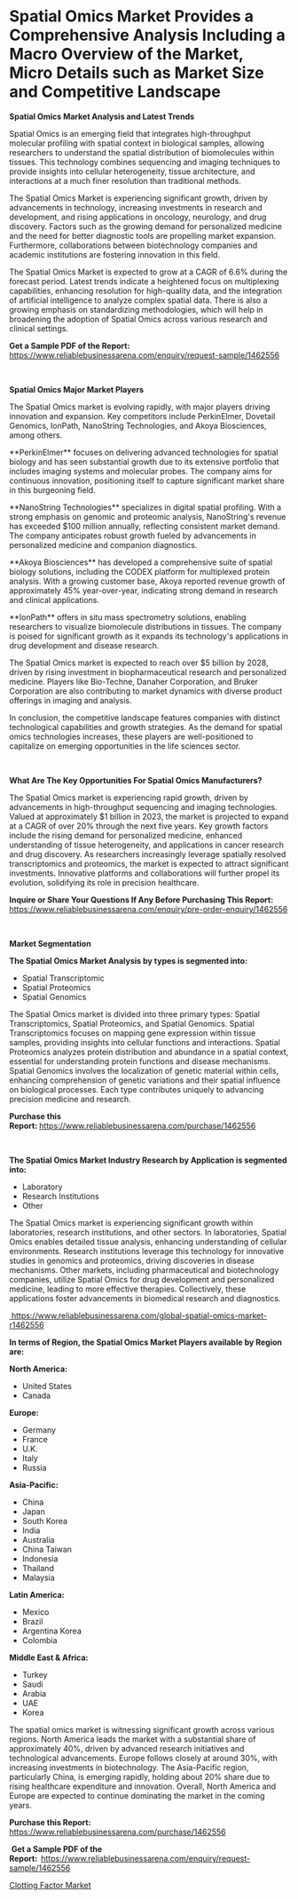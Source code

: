 <p><h1>Spatial Omics Market Provides a Comprehensive Analysis Including a Macro Overview of the Market, Micro Details such as Market Size and Competitive Landscape</h1></p><p><strong>Spatial Omics Market Analysis and Latest Trends</strong></p>
<p><p>Spatial Omics is an emerging field that integrates high-throughput molecular profiling with spatial context in biological samples, allowing researchers to understand the spatial distribution of biomolecules within tissues. This technology combines sequencing and imaging techniques to provide insights into cellular heterogeneity, tissue architecture, and interactions at a much finer resolution than traditional methods. </p><p>The Spatial Omics Market is experiencing significant growth, driven by advancements in technology, increasing investments in research and development, and rising applications in oncology, neurology, and drug discovery. Factors such as the growing demand for personalized medicine and the need for better diagnostic tools are propelling market expansion. Furthermore, collaborations between biotechnology companies and academic institutions are fostering innovation in this field.</p><p>The Spatial Omics Market is expected to grow at a CAGR of 6.6% during the forecast period. Latest trends indicate a heightened focus on multiplexing capabilities, enhancing resolution for high-quality data, and the integration of artificial intelligence to analyze complex spatial data. There is also a growing emphasis on standardizing methodologies, which will help in broadening the adoption of Spatial Omics across various research and clinical settings.</p></p>
<p><strong>Get a Sample PDF of the Report:&nbsp;</strong> <a href="https://www.reliablebusinessarena.com/enquiry/request-sample/1462556?utm_campaign=2754&utm_medium=2&utm_source=Github&utm_content=ia&utm_term=08032025&utm_id=spatial-omics">https://www.reliablebusinessarena.com/enquiry/request-sample/1462556</a></p>
<p>&nbsp;</p>
<p><strong>Spatial Omics Major Market Players</strong></p>
<p><p>The Spatial Omics market is evolving rapidly, with major players driving innovation and expansion. Key competitors include PerkinElmer, Dovetail Genomics, IonPath, NanoString Technologies, and Akoya Biosciences, among others.</p><p>**PerkinElmer** focuses on delivering advanced technologies for spatial biology and has seen substantial growth due to its extensive portfolio that includes imaging systems and molecular probes. The company aims for continuous innovation, positioning itself to capture significant market share in this burgeoning field.</p><p>**NanoString Technologies** specializes in digital spatial profiling. With a strong emphasis on genomic and proteomic analysis, NanoString's revenue has exceeded $100 million annually, reflecting consistent market demand. The company anticipates robust growth fueled by advancements in personalized medicine and companion diagnostics.</p><p>**Akoya Biosciences** has developed a comprehensive suite of spatial biology solutions, including the CODEX platform for multiplexed protein analysis. With a growing customer base, Akoya reported revenue growth of approximately 45% year-over-year, indicating strong demand in research and clinical applications.</p><p>**IonPath** offers in situ mass spectrometry solutions, enabling researchers to visualize biomolecule distributions in tissues. The company is poised for significant growth as it expands its technology's applications in drug development and disease research.</p><p>The Spatial Omics market is expected to reach over $5 billion by 2028, driven by rising investment in biopharmaceutical research and personalized medicine. Players like Bio-Techne, Danaher Corporation, and Bruker Corporation are also contributing to market dynamics with diverse product offerings in imaging and analysis.</p><p>In conclusion, the competitive landscape features companies with distinct technological capabilities and growth strategies. As the demand for spatial omics technologies increases, these players are well-positioned to capitalize on emerging opportunities in the life sciences sector.</p></p>
<p>&nbsp;</p>
<p><strong>What Are The Key Opportunities For Spatial Omics Manufacturers?</strong></p>
<p><p>The Spatial Omics market is experiencing rapid growth, driven by advancements in high-throughput sequencing and imaging technologies. Valued at approximately $1 billion in 2023, the market is projected to expand at a CAGR of over 20% through the next five years. Key growth factors include the rising demand for personalized medicine, enhanced understanding of tissue heterogeneity, and applications in cancer research and drug discovery. As researchers increasingly leverage spatially resolved transcriptomics and proteomics, the market is expected to attract significant investments. Innovative platforms and collaborations will further propel its evolution, solidifying its role in precision healthcare.</p></p>
<p><strong>Inquire or Share Your Questions If Any Before Purchasing This Report:</strong> <a href="https://www.reliablebusinessarena.com/enquiry/pre-order-enquiry/1462556?utm_campaign=2754&utm_medium=2&utm_source=Github&utm_content=ia&utm_term=08032025&utm_id=spatial-omics">https://www.reliablebusinessarena.com/enquiry/pre-order-enquiry/1462556</a></p>
<p>&nbsp;</p>
<p><strong>Market Segmentation</strong></p>
<p><strong>The Spatial Omics Market Analysis by types is segmented into:</strong></p>
<p><ul><li>Spatial Transcriptomic</li><li>Spatial Proteomics</li><li>Spatial Genomics</li></ul></p>
<p><p>The Spatial Omics market is divided into three primary types: Spatial Transcriptomics, Spatial Proteomics, and Spatial Genomics. Spatial Transcriptomics focuses on mapping gene expression within tissue samples, providing insights into cellular functions and interactions. Spatial Proteomics analyzes protein distribution and abundance in a spatial context, essential for understanding protein functions and disease mechanisms. Spatial Genomics involves the localization of genetic material within cells, enhancing comprehension of genetic variations and their spatial influence on biological processes. Each type contributes uniquely to advancing precision medicine and research.</p></p>
<p><strong>Purchase this Report:&nbsp;</strong><a href="https://www.reliablebusinessarena.com/purchase/1462556?utm_campaign=2754&utm_medium=2&utm_source=Github&utm_content=ia&utm_term=08032025&utm_id=spatial-omics">https://www.reliablebusinessarena.com/purchase/1462556</a></p>
<p>&nbsp;</p>
<p><strong>The Spatial Omics Market Industry Research by Application is segmented into:</strong></p>
<p><ul><li>Laboratory</li><li>Research Institutions</li><li>Other</li></ul></p>
<p><p>The Spatial Omics market is experiencing significant growth within laboratories, research institutions, and other sectors. In laboratories, Spatial Omics enables detailed tissue analysis, enhancing understanding of cellular environments. Research institutions leverage this technology for innovative studies in genomics and proteomics, driving discoveries in disease mechanisms. Other markets, including pharmaceutical and biotechnology companies, utilize Spatial Omics for drug development and personalized medicine, leading to more effective therapies. Collectively, these applications foster advancements in biomedical research and diagnostics.</p></p>
<p><a href="https://www.reliablebusinessarena.com/global-spatial-omics-market-r1462556?utm_campaign=2754&utm_medium=2&utm_source=Github&utm_content=ia&utm_term=08032025&utm_id=spatial-omics">&nbsp;https://www.reliablebusinessarena.com/global-spatial-omics-market-r1462556</a></p>
<p><strong>In terms of Region, the Spatial Omics Market Players available by Region are:</strong></p>
<p>
    <p> <strong> North America: </strong>
        <ul>
            <li>United States</li>
            <li>Canada</li>
        </ul>
        </p> 
    <p> <strong> Europe: </strong>
        <ul>
            <li>Germany</li>
            <li>France</li>
            <li>U.K.</li>
            <li>Italy</li>
            <li>Russia</li>
        </ul>
        </p> 
    <p> <strong> Asia-Pacific: </strong>
        <ul>
            <li>China</li>
            <li>Japan</li>
            <li>South Korea</li>
            <li>India</li>
            <li>Australia</li>
            <li>China Taiwan</li>
            <li>Indonesia</li>
            <li>Thailand</li>
            <li>Malaysia</li>
        </ul>
        </p> 
    <p> <strong> Latin America: </strong>
        <ul>
            <li>Mexico</li>
            <li>Brazil</li>
            <li>Argentina Korea</li>
            <li>Colombia</li>
        </ul>
        </p> 
    <p> <strong> Middle East & Africa: </strong>
        <ul>
            <li>Turkey</li>
            <li>Saudi</li>
            <li>Arabia</li>
            <li>UAE</li>
            <li>Korea</li>
        </ul>
    </p>
    </p>
<p><p>The spatial omics market is witnessing significant growth across various regions. North America leads the market with a substantial share of approximately 40%, driven by advanced research initiatives and technological advancements. Europe follows closely at around 30%, with increasing investments in biotechnology. The Asia-Pacific region, particularly China, is emerging rapidly, holding about 20% share due to rising healthcare expenditure and innovation. Overall, North America and Europe are expected to continue dominating the market in the coming years.</p></p>
<p><strong>Purchase this Report: </strong><a href="https://www.reliablebusinessarena.com/purchase/1462556?utm_campaign=2754&utm_medium=2&utm_source=Github&utm_content=ia&utm_term=08032025&utm_id=spatial-omics">https://www.reliablebusinessarena.com/purchase/1462556</a></p>
<p>&nbsp;<strong>Get a Sample PDF of the Report:&nbsp;&nbsp;</strong><a href="https://www.reliablebusinessarena.com/enquiry/request-sample/1462556?utm_campaign=2754&utm_medium=2&utm_source=Github&utm_content=ia&utm_term=08032025&utm_id=spatial-omics">https://www.reliablebusinessarena.com/enquiry/request-sample/1462556</a></p>
<p><strong></strong></p>
<p><p><a href="https://github.com/boisetwa16/Market-Research-Report-List-1/blob/main/clotting-factor-market.md?utm_campaign=2754&utm_medium=2&utm_source=Github&utm_content=ia&utm_term=08032025&utm_id=spatial-omics">Clotting Factor Market</a></p></p>